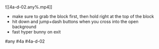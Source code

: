

![[4a-d-02.any%.mp4]]

* make sure to grab the block first, then hold right at the top of the block
* hit down and jump+dash buttons when you cross into the open background
* fast hyper bunny on exit

#any #4a #4a-d-02
